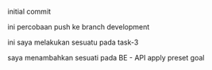 initial commit

ini percobaan push ke branch development


ini saya melakukan sesuatu pada task-3

saya menambahkan sesuati pada BE - API apply preset goal